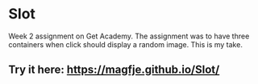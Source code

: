 # Slot
Week 2 assignment on Get Academy. The assignment was to have three containers when click should display a random image. This is my take.

## Try it here: https://magfje.github.io/Slot/
